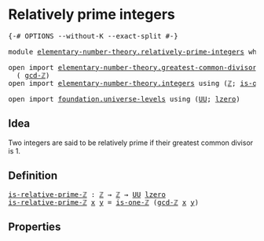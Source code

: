 # Relatively prime integers

<pre class="Agda"><a id="38" class="Symbol">{-#</a> <a id="42" class="Keyword">OPTIONS</a> <a id="50" class="Pragma">--without-K</a> <a id="62" class="Pragma">--exact-split</a> <a id="76" class="Symbol">#-}</a>

<a id="81" class="Keyword">module</a> <a id="88" href="elementary-number-theory.relatively-prime-integers.html" class="Module">elementary-number-theory.relatively-prime-integers</a> <a id="139" class="Keyword">where</a>

<a id="146" class="Keyword">open</a> <a id="151" class="Keyword">import</a> <a id="158" href="elementary-number-theory.greatest-common-divisor-integers.html" class="Module">elementary-number-theory.greatest-common-divisor-integers</a> <a id="216" class="Keyword">using</a>
  <a id="224" class="Symbol">(</a> <a id="226" href="elementary-number-theory.greatest-common-divisor-integers.html#4655" class="Function">gcd-ℤ</a><a id="231" class="Symbol">)</a>
<a id="233" class="Keyword">open</a> <a id="238" class="Keyword">import</a> <a id="245" href="elementary-number-theory.integers.html" class="Module">elementary-number-theory.integers</a> <a id="279" class="Keyword">using</a> <a id="285" class="Symbol">(</a><a id="286" href="elementary-number-theory.integers.html#1867" class="Function">ℤ</a><a id="287" class="Symbol">;</a> <a id="289" href="elementary-number-theory.integers.html#2393" class="Function">is-one-ℤ</a><a id="297" class="Symbol">)</a>

<a id="300" class="Keyword">open</a> <a id="305" class="Keyword">import</a> <a id="312" href="foundation.universe-levels.html" class="Module">foundation.universe-levels</a> <a id="339" class="Keyword">using</a> <a id="345" class="Symbol">(</a><a id="346" href="foundation-core.universe-levels.html#222" class="Primitive">UU</a><a id="348" class="Symbol">;</a> <a id="350" href="Agda.Primitive.html#764" class="Primitive">lzero</a><a id="355" class="Symbol">)</a>
</pre>
## Idea

Two integers are said to be relatively prime if their greatest common divisor is 1.

## Definition

<pre class="Agda"><a id="is-relative-prime-ℤ"></a><a id="479" href="elementary-number-theory.relatively-prime-integers.html#479" class="Function">is-relative-prime-ℤ</a> <a id="499" class="Symbol">:</a> <a id="501" href="elementary-number-theory.integers.html#1867" class="Function">ℤ</a> <a id="503" class="Symbol">→</a> <a id="505" href="elementary-number-theory.integers.html#1867" class="Function">ℤ</a> <a id="507" class="Symbol">→</a> <a id="509" href="foundation-core.universe-levels.html#222" class="Primitive">UU</a> <a id="512" href="Agda.Primitive.html#764" class="Primitive">lzero</a>
<a id="518" href="elementary-number-theory.relatively-prime-integers.html#479" class="Function">is-relative-prime-ℤ</a> <a id="538" href="elementary-number-theory.relatively-prime-integers.html#538" class="Bound">x</a> <a id="540" href="elementary-number-theory.relatively-prime-integers.html#540" class="Bound">y</a> <a id="542" class="Symbol">=</a> <a id="544" href="elementary-number-theory.integers.html#2393" class="Function">is-one-ℤ</a> <a id="553" class="Symbol">(</a><a id="554" href="elementary-number-theory.greatest-common-divisor-integers.html#4655" class="Function">gcd-ℤ</a> <a id="560" href="elementary-number-theory.relatively-prime-integers.html#538" class="Bound">x</a> <a id="562" href="elementary-number-theory.relatively-prime-integers.html#540" class="Bound">y</a><a id="563" class="Symbol">)</a>
</pre>
## Properties
